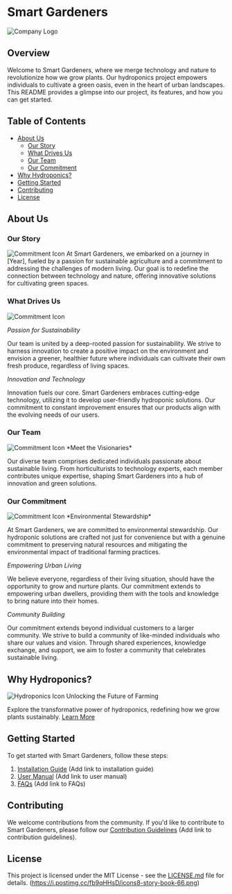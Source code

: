 # Smart Gardeners

![Company Logo](https://i.postimg.cc/sfGY7Q5S/Screenshot-2024-01-23-at-9-49-57-PM.png)

## Overview

Welcome to Smart Gardeners, where we merge technology and nature to revolutionize how we grow plants. Our hydroponics project empowers individuals to cultivate a green oasis, even in the heart of urban landscapes. This README provides a glimpse into our project, its features, and how you can get started.

## Table of Contents

- [About Us](#about-us)
  - [Our Story](#our-story)
  - [What Drives Us](#what-drives-us)
  - [Our Team](#our-team)
  - [Our Commitment](#our-commitment)
- [Why Hydroponics?](#why-hydroponics)
- [Getting Started](#getting-started)
- [Contributing](#contributing)
- [License](#license)

## About Us

### Our Story

<img src="https://i.postimg.cc/fb9qHHsD/icons8-story-book-66.png" alt="Commitment Icon" />
At Smart Gardeners, we embarked on a journey in [Year], fueled by a passion for sustainable agriculture and a commitment to addressing the challenges of modern living. Our goal is to redefine the connection between technology and nature, offering innovative solutions for cultivating green spaces.

### What Drives Us

<img src="https://i.postimg.cc/50vcC4y5/icons8-eagle-66.png" alt="Commitment Icon" />

_Passion for Sustainability_

Our team is united by a deep-rooted passion for sustainability. We strive to harness innovation to create a positive impact on the environment and envision a greener, healthier future where individuals can cultivate their own fresh produce, regardless of living spaces.

_Innovation and Technology_

Innovation fuels our core. Smart Gardeners embraces cutting-edge technology, utilizing it to develop user-friendly hydroponic solutions. Our commitment to constant improvement ensures that our products align with the evolving needs of our users.

### Our Team

<img src="https://i.postimg.cc/rpZyJwqv/icons8-team-goal-66.png" alt="Commitment Icon" />
*Meet the Visionaries*

Our diverse team comprises dedicated individuals passionate about sustainable living. From horticulturists to technology experts, each member contributes unique expertise, shaping Smart Gardeners into a hub of innovation and green solutions.

### Our Commitment

<img src="https://i.postimg.cc/dVMHPdPj/icons8-commitment-66.png" alt="Commitment Icon" />
*Environmental Stewardship*

At Smart Gardeners, we are committed to environmental stewardship. Our hydroponic solutions are crafted not just for convenience but with a genuine commitment to preserving natural resources and mitigating the environmental impact of traditional farming practices.

_Empowering Urban Living_

We believe everyone, regardless of their living situation, should have the opportunity to grow and nurture plants. Our commitment extends to empowering urban dwellers, providing them with the tools and knowledge to bring nature into their homes.

_Community Building_

Our commitment extends beyond individual customers to a larger community. We strive to build a community of like-minded individuals who share our values and vision. Through shared experiences, knowledge exchange, and support, we aim to foster a community that celebrates sustainable living.

## Why Hydroponics?

<img src="https://i.postimg.cc/zfs6BWK7/icons8-hydroponic-60.png" alt="Hydroponics Icon" />
Unlocking the Future of Farming

Explore the transformative power of hydroponics, redefining how we grow plants sustainably. [Learn More](#)

## Getting Started

To get started with Smart Gardeners, follow these steps:

1. [Installation Guide](#) (Add link to installation guide)
2. [User Manual](#) (Add link to user manual)
3. [FAQs](#) (Add link to FAQs)

## Contributing

We welcome contributions from the community. If you'd like to contribute to Smart Gardeners, please follow our [Contribution Guidelines](#) (Add link to contribution guidelines).

## License

This project is licensed under the MIT License - see the [LICENSE.md](LICENSE.md) file for details.
(https://i.postimg.cc/fb9qHHsD/icons8-story-book-66.png)
